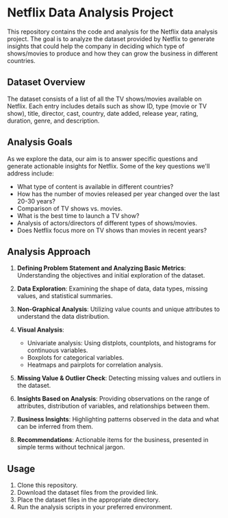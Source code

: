 # Netflix Data Analysis Project

This repository contains the code and analysis for the Netflix data analysis project. The goal is to analyze the dataset provided by Netflix to generate insights that could help the company in deciding which type of shows/movies to produce and how they can grow the business in different countries.

## Dataset Overview

The dataset consists of a list of all the TV shows/movies available on Netflix. Each entry includes details such as show ID, type (movie or TV show), title, director, cast, country, date added, release year, rating, duration, genre, and description.

## Analysis Goals

As we explore the data, our aim is to answer specific questions and generate actionable insights for Netflix. Some of the key questions we'll address include:

- What type of content is available in different countries?
- How has the number of movies released per year changed over the last 20-30 years?
- Comparison of TV shows vs. movies.
- What is the best time to launch a TV show?
- Analysis of actors/directors of different types of shows/movies.
- Does Netflix focus more on TV shows than movies in recent years?

## Analysis Approach

1. **Defining Problem Statement and Analyzing Basic Metrics**: Understanding the objectives and initial exploration of the dataset.

2. **Data Exploration**: Examining the shape of data, data types, missing values, and statistical summaries.

3. **Non-Graphical Analysis**: Utilizing value counts and unique attributes to understand the data distribution.

4. **Visual Analysis**:
   - Univariate analysis: Using distplots, countplots, and histograms for continuous variables.
   - Boxplots for categorical variables.
   - Heatmaps and pairplots for correlation analysis.

5. **Missing Value & Outlier Check**: Detecting missing values and outliers in the dataset.

6. **Insights Based on Analysis**: Providing observations on the range of attributes, distribution of variables, and relationships between them.

7. **Business Insights**: Highlighting patterns observed in the data and what can be inferred from them.

8. **Recommendations**: Actionable items for the business, presented in simple terms without technical jargon.

## Usage

1. Clone this repository.
2. Download the dataset files from the provided link.
3. Place the dataset files in the appropriate directory.
4. Run the analysis scripts in your preferred environment.

